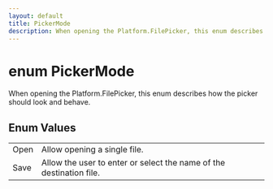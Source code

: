 ```yaml
---
layout: default
title: PickerMode
description: When opening the Platform.FilePicker, this enum describes how the picker should look and behave.
---
```

# enum PickerMode

When opening the Platform.FilePicker, this enum describes
how the picker should look and behave.

## Enum Values

|  |  |
|--|--|
|Open|Allow opening a single file.|
|Save|Allow the user to enter or select the name of the destination file.|
